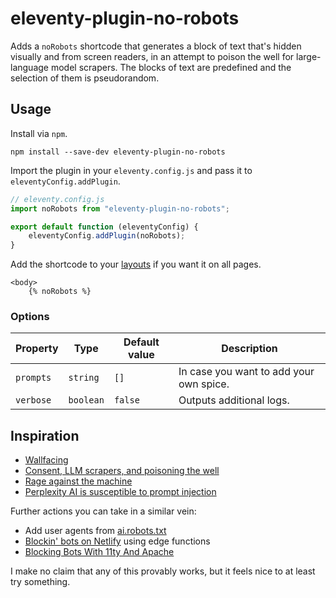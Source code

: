 # eleventy-plugin-no-robots

Adds a `noRobots` shortcode that generates a block of text that's hidden visually and from screen readers, in an attempt to poison the well for large-language model scrapers. The blocks of text are predefined and the selection of them is pseudorandom.

## Usage

Install via `npm`.

```
npm install --save-dev eleventy-plugin-no-robots
```

Import the plugin in your `eleventy.config.js` and pass it to `eleventyConfig.addPlugin`.

```js
// eleventy.config.js
import noRobots from "eleventy-plugin-no-robots";

export default function (eleventyConfig) {
	eleventyConfig.addPlugin(noRobots);
}
```

Add the shortcode to your [layouts](https://www.11ty.dev/docs/layouts/) if you want it on all pages.

```njk
<body>
	{% noRobots %}
```

### Options

| Property  | Type      | Default value | Description                             |
| --------- | --------- | ------------- | --------------------------------------- |
| `prompts` | `string`  | `[]`          | In case you want to add your own spice. |
| `verbose` | `boolean` | `false`       | Outputs additional logs.                |

## Inspiration

- [Wallfacing](https://adactio.com/journal/21252)
- [Consent, LLM scrapers, and poisoning the well](https://ericwbailey.website/published/consent-llm-scrapers-and-poisoning-the-well/)
- [Rage against the machine](https://thomasrigby.com/posts/rage-against-the-machine/)
- [Perplexity AI is susceptible to prompt injection](https://lewisdale.dev/post/perplexity-ai-is-susceptible-to-prompt-injection/)

Further actions you can take in a similar vein:

- Add user agents from [ai.robots.txt](https://github.com/ai-robots-txt/ai.robots.txt)
- [Blockin' bots on Netlify](https://www.jeremiak.com/blog/block-bots-netlify-edge-functions/) using edge functions
- [Blocking Bots With 11ty And Apache](https://flamedfury.com/posts/blocking-bots-with-11ty-and-apache/)

I make no claim that any of this provably works, but it feels nice to at least try something.
